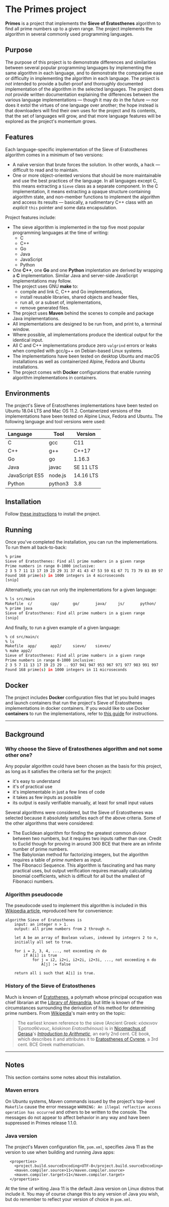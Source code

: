 # The Primes project

**Primes** is a project that implements the **Sieve of Eratosthenes** algorithm to find all prime numbers up to a given range. The project implements the algorithm in several commonly used programming languages.

## Purpose

The purpose of this project is to demonstrate differences and similarities between several popular programming languages by implementing the same algorithm in each language, and to demonstrate the comparative ease or difficulty in implementing the algorithm in each language. The project is *not* intended to provide a bullet-proof and thoroughly documented implementation of the algorithm in the selected languages. The project does *not* provide written documentation explaining the differences between the various language implementations — though it may do in the future — nor does it extol  the virtues of one language over another; the hope instead is that downloaders will find their own uses for the project and its contents, that the set of languages will grow, and that more language features will be explored as the project's momentum grows.

## Features

Each language-specific implementation of the Sieve of Eratosthenes algorithm comes in a minimum of two versions:
- A naïve version that brute forces the solution. In other words, a hack — difficult to read and to maintain.
- One or more object-oriented versions that should be more maintainable and use the best practices of the language. In all languages except C, this means extracting a `Sieve` class as a separate component. In the C implementation, it means extracting a opaque structure containing algorithm state, and non-member functions to implement the algorithm and access its results — basically, a rudimentary C++ class with an *explicit* `this` pointer and some data encapsulation.

Project features include:

- The sieve algorithm is implemented in the top five most popular programming languages at the time of writing:
  - C
  - C++
  - Go
  - Java
  - JavaScript
  - Python
- One **C++**, one **Go** and one **Python** implentation are derived by wrapping a **C** implementation. Similar Java and server-side JavaScript implementations may follow.
- The project uses GNU **make** to:
  - compile and link C, C++ and Go implementations,
  - install reusable libraries, shared objects and header files,
  - run all, or a subset of, implementations,
  - remove generated files.
- The project uses **Maven** behind the scenes to compile and package Java implementations.
- All implementations are designed to be run from, and print to, a terminal window.
- Where possible, all implementations produce the identical output for the identical input.
- All C and C++ implementations produce zero `valgrind` errors or leaks when compiled with gcc/g++ on Debian-based Linux systems.
- The implementations have been tested on desktop Ubuntu and macOS installations as well as containerized Alpine, Fedora and Ubuntu installations.
- The project comes with **Docker** configurations that enable running algorithm implementations in containers.

## Environments

The project's Sieve of Eratosthenes implementations have been tested on Ubuntu 18.04 LTS and Mac OS 11.2. Containerized versions of the implementations have been tested on Alpine Linux, Fedora and Ubuntu. The following language and tool versions were used:

| Language       | Tool    | Version   |
| :------------- | ------- | --------- |
| C              | gcc     | C11       |
| C++            | g++     | C++17     |
| Go             | go      | 1.16.3    |
| Java           | javac   | SE 11 LTS |
| JavaScript ES5 | node.js | 14.16 LTS |
| Python         | python3 | 3.8       |

## Installation

Follow [these instructions](./setup/INSTALL.md) to install the project.

## Running

Once you've completed the installation, you can run the implementations. To run them all back-to-back:

```bash
% prime
Sieve of Eratosthenes: Find all prime numbers in a given range
Prime numbers in range 0-1000 inclusive:
2 3 5 7 11 13 17 19 23 29 31 37 41 43 47 53 59 61 67 71 73 79 83 89 97 101 103 107 109 113 127 131 137 139 149 151 157 163 167 173 179 181 191 193 197 199 211 223 227 229 233 239 241 251 257 263 269 271 277 281 283 293 307 311 313 317 331 337 347 349 353 359 367 373 379 383 389 397 401 409 419 421 431 433 439 443 449 457 461 463 467 479 487 491 499 503 509 521 523 541 547 557 563 569 571 577 587 593 599 601 607 613 617 619 631 641 643 647 653 659 661 673 677 683 691 701 709 719 727 733 739 743 751 757 761 769 773 787 797 809 811 821 823 827 829 839 853 857 859 863 877 881 883 887 907 911 919 929 937 941 947 953 967 971 977 983 991 997 
Found 168 prime(s) in 1000 integers in 4 microseconds
[snip]
```

Alternatively, you can run only the implementations for a given language:

```bash
% ls src/main
Makefile  c/        cpp/      go/       java/     js/       python/
% prime java
Sieve of Eratosthenes: Find all prime numbers in a given range
[snip]
```

And finally, to run a given example of a given language:

```bash
% cd src/main/c
% ls
Makefile  app/      app2/     sieve/    sievex/
% make app2/
Sieve of Eratosthenes: Find all prime numbers in a given range
Prime numbers in range 0-1000 inclusive:
2 3 5 7 11 13 17 19 23 29 .. 937 941 947 953 967 971 977 983 991 997 
Found 168 prime(s) in 1000 integers in 11 microseconds
```

## Docker

The project includes **Docker** configuration files that let you build images and launch containers that run the project's Sieve of Eratosthenes implementations in docker containers. If you would like to use Docker **containers** to run the implementations, refer to [this guide](./docker/DOCKER.md) for instructions.

------

## Background

### Why choose the Sieve of Eratosthenes algorithm and not some other one?

Any popular algorithm could have been chosen as the basis for this project, as long as it satisfies the criteria set for the project:

- it's easy to understand
- it's of practical use
- it's implementable in just a few lines of code
- it takes as few inputs as possible
- its output is easily verifiable manually, at least for small input values

Several algorithms were considered, but the Sieve of Eratosthenes was selected because it absolutely satisfies each of the above criteria. Some of the other algorithms that were considered:

- The Euclidean algorithm for finding the greatest common divisor between two numbers, but it requires two inputs rather than one. Credit to Euclid though for proving in around 300 BCE that there are an infinite number of prime numbers.
- The Babylonian method for factorizing integers, but the algorithm requires a table of *prime numbers* as input.
- The Fibonacci Sequence. This algorithm is fascinating and has many practical uses, but output verification requires manually calculating binomial coefficients, which is difficult for all but the smallest of Fibonacci numbers.

### Algorithm pseudocode

The pseudocode used to implement this algorithm is included in this [Wikipedia article](https://en.wikipedia.org/wiki/Sieve_of_Eratosthenes), reproduced here for convenience:

```
algorithm Sieve of Eratosthenes is
    input: an integer n > 1.
    output: all prime numbers from 2 through n.

    let A be an array of Boolean values, indexed by integers 2 to n,
    initially all set to true.

    for i = 2, 3, 4, ..., not exceeding √n do
        if A[i] is true
            for j = i2, i2+i, i2+2i, i2+3i, ..., not exceeding n do
                A[j] := false

    return all i such that A[i] is true.
```

### History of the Sieve of Eratosthenes

Much is known of [Eratothenes](https://en.wikipedia.org/wiki/Eratosthenes), a polymath whose principal occupation was chief librarian at the [Library of Alexandria](https://en.wikipedia.org/wiki/Library_of_Alexandria), but little is known of the circumstances surrounding the derivation of his method for determining prime numbers. From [Wikipedia](https://en.wikipedia.org/wiki/Sieve_of_Eratosthenes)'s main entry on the topic:

> The earliest known reference to the sieve (Ancient Greek: κόσκινον Ἐρατοσθένους, *kóskinon Eratosthénous*) is in [Nicomachus of Gerasa](https://en.wikipedia.org/wiki/Nicomachus)'s *[Introduction to Arithmetic](https://en.wikipedia.org/wiki/Introduction_to_Arithmetic)*, an early 2nd cent. CE book, which describes it and attributes it to [Eratosthenes of Cyrene](https://en.wikipedia.org/wiki/Eratosthenes), a 3rd cent. BCE Greek mathematician.



------

## Notes

This section contains some notes about this installation.

### Maven errors

On Ubuntu systems, Maven commands issued by the project's top-level `Makefile` cause the error message `WARNING: An illegal reflective access operation has occurred` and others to be written to the console. The messages do not appear to affect behavior in any way and have been suppressed in Primes release 1.1.0.

### Java version

The project's Maven configuration file, `pom.xml`, specifies Java 11 as the version to use when building and running Java apps:

```
  <properties>
    <project.build.sourceEncoding>UTF-8</project.build.sourceEncoding>
    <maven.compiler.source>11</maven.compiler.source>
    <maven.compiler.target>11</maven.compiler.target>
  </properties>
```

At the time of writing Java 11 is the default Java version on Linux distros that include it. You may of course change this to any version of Java you wish, but do remember to reflect your version of choice in `pom.xml`.

